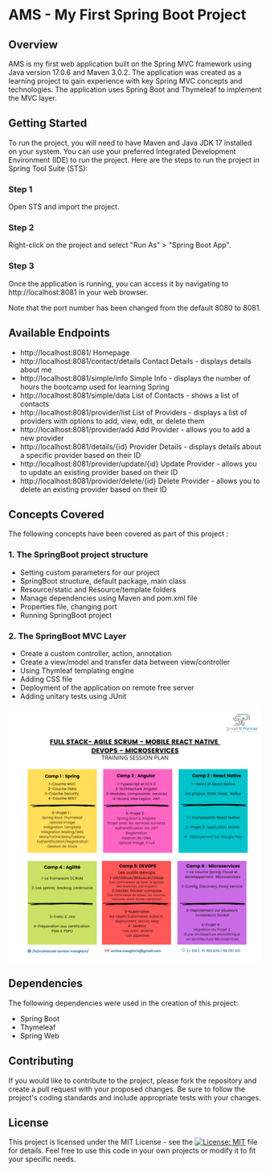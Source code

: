 # AMS - My First Spring Boot Project

## Overview

AMS is my first web application built on the Spring MVC framework using Java version 17.0.6 and Maven 3.0.2. The application was created as a learning project to gain experience with key Spring MVC concepts and technologies. The application uses Spring Boot and Thymeleaf to implement the MVC layer.

## Getting Started

To run the project, you will need to have Maven and Java JDK 17 installed on your system. You can use your preferred Integrated Development Environment (IDE) to run the project. Here are the steps to run the project in Spring Tool Suite (STS):

### Step 1

Open STS and import the project.

### Step 2

Right-click on the project and select "Run As" > "Spring Boot App".

### Step 3

Once the application is running, you can access it by navigating to http://localhost:8081 in your web browser.

Note that the port number has been changed from the default 8080 to 8081.

## Available Endpoints

- http://localhost:8081/ Homepage
- http://localhost:8081/contact/details Contact Details - displays details about me
- http://localhost:8081/simple/info Simple Info - displays the number of hours the bootcamp used for learning Spring
- http://localhost:8081/simple/data List of Contacts - shows a list of contacts
- http://localhost:8081/provider/list List of Providers - displays a list of providers with options to add, view, edit, or delete them
- http://localhost:8081/provider/add Add Provider - allows you to add a new provider
- http://localhost:8081/details/{id} Provider Details - displays details about a specific provider based on their ID
- http://localhost:8081/provider/update/{id} Update Provider - allows you to update an existing provider based on their ID
- http://localhost:8081/provider/delete/{id} Delete Provider - allows you to delete an existing provider based on their ID

## Concepts Covered

The following concepts have been covered as part of this project :

### 1. The SpringBoot project structure
- Setting custom parameters for our project
- SpringBoot structure, default package, main class
- Resource/static and Resource/template folders
- Manage dependencies using Maven and pom.xml file
- Properties file, changing port
- Running SpringBoot project

### 2. The SpringBoot MVC Layer
- Create a custom controller, action, annotation
- Create a view/model and transfer data between view/controller
- Using Thymleaf templating engine
- Adding CSS file
- Deployment of the application on remote free server
- Adding unitary tests using JUnit

![Plan of the bootcamp](./Plan.png)

## Dependencies

The following dependencies were used in the creation of this project:

- Spring Boot
- Thymeleaf
- Spring Web

## Contributing

If you would like to contribute to the project, please fork the repository and create a pull request with your proposed changes. Be sure to follow the project's coding standards and include appropriate tests with your changes.

## License

This project is licensed under the MIT License - see the [![License: MIT](https://img.shields.io/badge/License-MIT-yellow.svg)](https://opensource.org/licenses/MIT) file for details. Feel free to use this code in your own projects or modify it to fit your specific needs.
